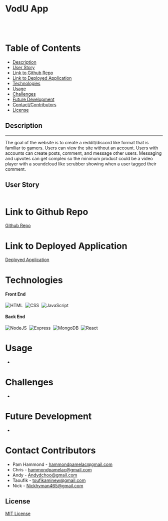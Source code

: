 # VodU App


<br>
<br>



# Table of Contents

- [Description](#description)
- [User Story](#user-story)
- [Link to Github Repo](#link-to-github-repo)
- [Link to Deployed Application](#link-to-deployed-link)
- [Technologies](#technologies)
- [Usage](#usage)
- [Challenges](#challenges)
- [Future Development](#future-development)
- [Contact/Contributors](#contact-contributors)
- [License](#license)




## Description

---
The goal of the website is to create a reddit/discord like format that is familiar to gamers. Users can view the site without an account. Users with accounts can create posts, comment, and message other users. Messaging and upvotes can get complex so the minimum product could be a video player with a soundcloud like scrubber showing when a user tagged their comment.

## User Story

```md

```

# Link to Github Repo 

[Github Repo](https://github.com/Copernichris/Final-Project)

# Link to Deployed Application

[Deployed Application](https://vodu.herokuapp.com/)




# Technologies

#### Front End

![HTML](https://img.shields.io/badge/HTML5-E34F26?style=for-the-badge&logo=html5&logoColor=white)&nbsp;
![CSS](https://img.shields.io/badge/CSS3-1572B6?style=for-the-badge&logo=css3&logoColor=white)&nbsp;
![JavaScript](https://img.shields.io/badge/javascript-%23323330.svg?style=for-the-badge&logo=javascript&logoColor=%23F7DF1E)


#### Back End

![NodeJS](https://img.shields.io/badge/node.js-6DA55F?style=for-the-badge&logo=node.js&logoColor=white)&nbsp;
![Express](https://img.shields.io/badge/Express.js-000000?style=for-the-badge&logo=express&logoColor=white)&nbsp;
![MongoDB](https://img.shields.io/badge/MongoDB-4EA94B?style=for-the-badge&logo=mongodb&logoColor=white)&nbsp;
![React](https://img.shields.io/badge/React-20232A?style=for-the-badge&logo=react&logoColor=61DAFB)&nbsp;



# Usage

-

# Challenges

-

# Future Development

-

# Contact Contributors 

- Pam Hammond - [hammondpamelac@gmail.com](mailto:hammondpamelac@gmail.com)
- Chris - [hammondpamelac@gmail.com](mailto:hammondpamelac@gmail.com)
- Andy - [Andydchoo@gmail.com](mailto:Andydchoo@gmail.com)
- Taoufik - [toufikaminew@gmail.com](mailto:toufikaminew@gmail.com)
- Nick - [Nickhyman465@gmail.com](mailto:Nickhyman465@gmail.com)

## License

[MIT License](https://opensource.org/licenses/MIT)

